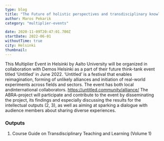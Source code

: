 ```yaml
---
type: blog
title: "The Future of holistic perspectives and transdisciplinary knowledge in HE (ME2)"
author: Maros Pekarik
category: "multiplier-events"

date: 2020-11-09T20:47:01.700Z
startDate: 2022-06-01
withoutTime: true
city: Helsinki
thumbnail:
---
```


This Multiplier Event in Helsinki by Aalto University will be organized in collaboration with Demos Helsinki as a part of their future think-tank event titled ‘Untitled’ in June 2022. ‘Untitled’ is a festival that enables reimagination, forming of unlikely alliances and initiation of real-world experiments across fields and sectors. The event has both local andinternational collaborators. https://untitled.community/alliance/
The ABRA-project will participate and contribute to the event by disseminating the project, its findings and especially discussing the results for the intellectual outputs (2, 3), as well as aiming at sparking a dialogue with audience members about sharing diverse experiences.

### Outputs
1. Course Guide on Transdisciplinary Teaching and Learning (Volume 1)
